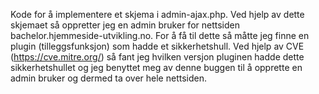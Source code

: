 Kode for å implementere et skjema i admin-ajax.php. Ved hjelp av dette skjemaet så oppretter 
jeg en admin bruker for nettsiden bachelor.hjemmeside-utvikling.no. 
For å få til dette så måtte jeg finne en plugin (tilleggsfunksjon) som hadde et sikkerhetshull. 
Ved hjelp av CVE (https://cve.mitre.org/) så fant jeg hvilken versjon pluginen hadde dette sikkerhetshullet 
og jeg benyttet meg av denne buggen til å opprette en admin bruker og dermed ta over hele nettsiden.
